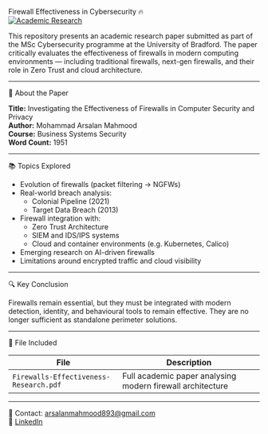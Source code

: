  Firewall Effectiveness in Cybersecurity 🔥  
[![Academic Research](https://img.shields.io/badge/MSc%20Cybersecurity-University%20Project-blue)]()

This repository presents an academic research paper submitted as part of the MSc Cybersecurity programme at the University of Bradford. The paper critically evaluates the effectiveness of firewalls in modern computing environments — including traditional firewalls, next-gen firewalls, and their role in Zero Trust and cloud architecture.

---

📄 About the Paper

**Title:** Investigating the Effectiveness of Firewalls in Computer Security and Privacy  
**Author:** Mohammad Arsalan Mahmood  
**Course:** Business Systems Security  
**Word Count:** 1951

---

 📚 Topics Explored

- Evolution of firewalls (packet filtering → NGFWs)
- Real-world breach analysis:
  - Colonial Pipeline (2021)
  - Target Data Breach (2013)
- Firewall integration with:
  - Zero Trust Architecture
  - SIEM and IDS/IPS systems
  - Cloud and container environments (e.g. Kubernetes, Calico)
- Emerging research on AI-driven firewalls
- Limitations around encrypted traffic and cloud visibility

---

 🔍 Key Conclusion

Firewalls remain essential, but they must be integrated with modern detection, identity, and behavioural tools to remain effective. They are no longer sufficient as standalone perimeter solutions.

---

 📁 File Included

| File | Description |
|------|-------------|
| `Firewalls-Effectiveness-Research.pdf` | Full academic paper analysing modern firewall architecture |

---

📧 Contact: arsalanmahmood893@gmail.com  
🔗 [LinkedIn](https://www.linkedin.com/in/mohammad-mahmood-ba1a321ba)

